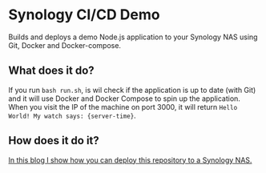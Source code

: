 # Synology CI/CD Demo
Builds and deploys a demo Node.js application to your Synology NAS using Git, Docker and Docker-compose.

## What does it do?
If you run `bash run.sh`, is wil check if the application is up to date (with Git) and it will use 
Docker and Docker Compose to spin up the application. When you visit the IP of the machine on 
port 3000, it will return `Hello World! My watch says: {server-time}`.

## How does it do it?
<a href="https://keestalkstech.com/2019/11/docker-on-synology-from-git-to-running-container-the-easy-way/">In this blog I show how you can deploy this repository to a Synology NAS.</a>

